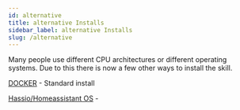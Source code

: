 ```yaml
---
id: alternative
title: alternative Installs
sidebar_label: alternative Installs
slug: /alternative
---
```

Many people use different CPU architectures or different operating systems.
Due to this there is now a few other ways to install the skill.

[DOCKER](https://alpha-video.andrewstech.me/docs/doc2) - Standard install

[Hassio/Homeassistant OS](https://alpha-video.andrewstech.me/docs/home-assistant-os) - 
